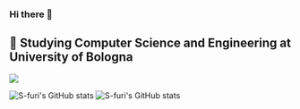 ### Hi there 👋
🔭 Studying Computer Science and Engineering at University of Bologna
---
![](https://github-readme-streak-stats.herokuapp.com/?user=S-furi&theme=swift&hide_border=false)<br/>

![S-furi's GitHub stats](https://github-readme-stats.vercel.app/api?username=s-furi&theme=highcontrast)
![S-furi's GitHub stats](https://github-readme-stats.vercel.app/api/top-langs/?username=s-furi&hide=html,tex,jupyter%20notebook&theme=highcontrast)

<!-- Proudly created with GPRM ( https://gprm.itsvg.in ) -->
